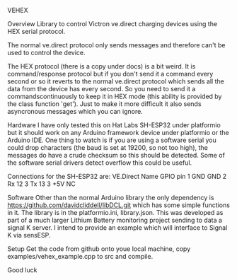 VEHEX

Overview
Library to control Victron ve.direct charging devices using the HEX serial protocol.

The normal ve.direct protocol only sends messages and therefore can't be used to control the device.

The HEX protocol (there is a copy under docs) is a bit weird. It is command/response protocol
but if you don't send it a command every second or so it reverts to the normal ve.direct protocol which
sends all the data from the device has every second. So you need to send it a commandscontinuously to keep
it in HEX mode (this ability is provided by the class function 'get'). Just to make it more difficult
it also sends asyncronous messages which you can ignore.

Hardware
I have only tested this on Hat Labs SH-ESP32 under platformio but it should work on any Arduino framework
device under platformio or the Arduino IDE. One thing to watch is if you are using a software serial you could
drop characters (the baud is set at 19200, so not too high), the messages do have a crude checksum so this
should be detected. Some of the software serial drivers detect overflow this could be useful.

Connections for the SH-ESP32 are:
VE.Direct   Name    GPIO pin
1           GND     GND
2           Rx      12
3           Tx      13
3           +5V     NC

Software
Other than the normal Arduino library the only dependency is https://github.com/davidcliddell/libDCL.git
which has some simple functions in it. The library is in the platformio.ini, library.json.
This was developed as part of a much larger Lithium Battery monitoring project sending to data a signal K
server. I intend to provide an example which will interface to Signal K via sensESP.

Setup
Get the code from github onto youe local machine, copy examples/vehex_example.cpp to src and compile.

Good luck